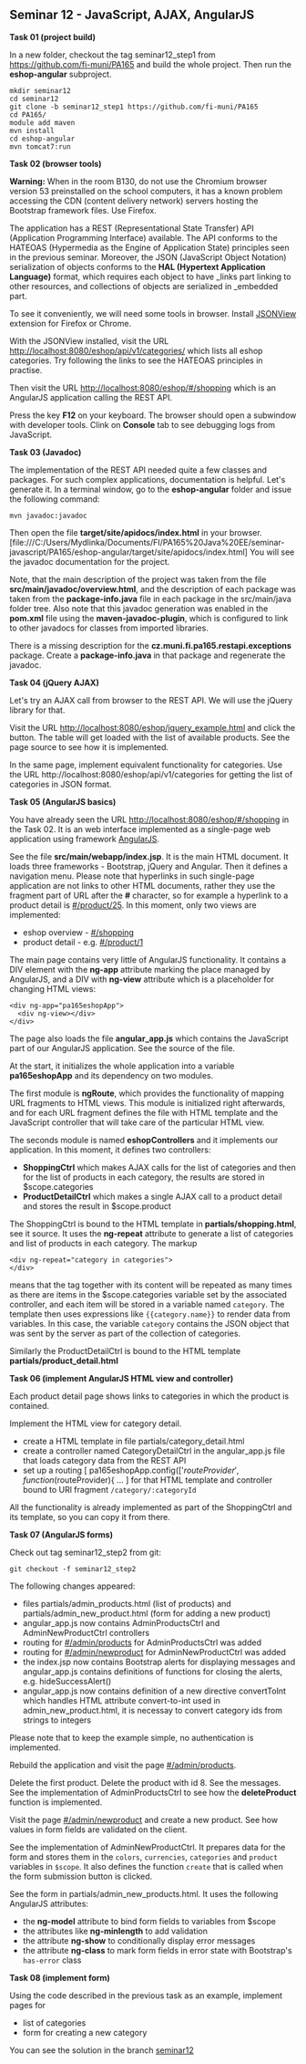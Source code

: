 ## Seminar 12 - JavaScript, AJAX, AngularJS

**Task 01 (project build)** 

In a new folder, checkout the tag seminar12_step1 from https://github.com/fi-muni/PA165
and build the whole project. Then run the **eshop-angular** subproject. 
```
mkdir seminar12
cd seminar12
git clone -b seminar12_step1 https://github.com/fi-muni/PA165
cd PA165/
module add maven
mvn install
cd eshop-angular
mvn tomcat7:run
```

**Task 02 (browser tools)** 

**Warning:** When in the room B130, do not use the Chromium browser version 53 preinstalled on the school computers, it has a known problem accessing the CDN (content delivery network) servers hosting the Bootstrap framework files. Use Firefox.  

The application has a REST (Representational State Transfer) API (Application Programming Interface) available. The API conforms to the HATEOAS (Hypermedia as the Engine of Application State) principles seen in the previous seminar. Moreover, the JSON (JavaScript Object Notation) serialization of objects conforms to the **HAL (Hypertext Application Language)** format, which requires each object to have _links part linking to other resources, and collections of objects are serialized in _embedded part.
 
To see it conveniently, we will need some tools in browser. Install [JSONView](http://jsonview.com/) extension for Firefox or Chrome.  

With the JSONView installed, visit the URL [http://localhost:8080/eshop/api/v1/categories/](http://localhost:8080/eshop/api/v1/categories/) which lists all eshop categories. Try following the links to see the HATEOAS principles in practise. 

Then visit the URL [http://localhost:8080/eshop/#/shopping](http://localhost:8080/eshop/#/shopping) which is an AngularJS application calling the REST API. 

Press the key **F12** on your keyboard. The browser should open a subwindow with developer tools. Clink on **Console** tab to see debugging logs from JavaScript.

**Task 03 (Javadoc)**

The implementation of the REST API needed quite a few  classes and packages. For such complex applications, documentation is helpful. Let's generate it. In a terminal window, go to the **eshop-angular** folder and issue the following command:
```
mvn javadoc:javadoc
```
Then open the file **target/site/apidocs/index.html** in your browser. [file:///C:/Users/Mydlinka/Documents/FI/PA165%20Java%20EE/seminar-javascript/PA165/eshop-angular/target/site/apidocs/index.html] You will see the javadoc documentation for the project.

Note, that the main description of the project was taken from the file **src/main/javadoc/overview.html**, and the description of each package was taken from the **package-info.java** file in each package in the src/main/java folder tree. Also note that this javadoc generation was enabled in the **pom.xml** file using the **maven-javadoc-plugin**, which is configured to link to other javadocs for classes from imported libraries.

There is a missing description for the **cz.muni.fi.pa165.restapi.exceptions** package. Create a **package-info.java** in that package and regenerate the javadoc.
  
 
**Task 04 (jQuery AJAX)**

Let's try an AJAX call from browser to the REST API. We will use the jQuery library for that.

Visit the URL [http://localhost:8080/eshop/jquery_example.html](http://localhost:8080/eshop/jquery_example.html) and click the button. The table will get loaded with the list of available products. See the page source to see how it is implemented.

In the same page, implement equivalent functionality for categories. Use the URL http://localhost:8080/eshop/api/v1/categories for getting the list of categories in JSON format.

**Task 05 (AngularJS basics)** 

You have already seen the URL  [http://localhost:8080/eshop/#/shopping](http://localhost:8080/eshop/#/shopping) in the Task 02.
It is an web interface implemented as a single-page web application using framework [AngularJS](https://angularjs.org/).

See the file **src/main/webapp/index.jsp**. It is the main HTML document. It loads three frameworks - Bootstrap, jQuery and Angular. Then it defines a navigation menu. Please note that hyperlinks in such single-page application are not links to other HTML documents, rather they use the fragment part of URL after the **#** character, so for example a hyperlink to a product detail is [#/product/25](http://localhost:8080/eshop/#/product/25).
In this moment, only two views are implemented:
* eshop overview - [#/shopping](http://localhost:8080/eshop/#/shopping)
* product detail - e.g. [#/product/1](http://localhost:8080/eshop/#/product/1)

The main page contains very little of AngularJS functionality. It contains a DIV element with the **ng-app** attribute marking the place managed by AngularJS, and a DIV with **ng-view** attribute which is a placeholder for changing HTML views:
```
<div ng-app="pa165eshopApp">
  <div ng-view></div>
</div>
``` 
The page also loads the file **angular_app.js** which contains the JavaScript part of our AngularJS application. See the source of the file.

At the start, it initializes the whole application into a variable **pa165eshopApp** and its dependency on two modules. 

The first module is **ngRoute**, which provides the functionality of mapping URL fragments to HTML views. This module is initialized right afterwards, and for each URL fragment defines the file with HTML template and the JavaScript controller that will take care of the particular HTML view.

The seconds module is named **eshopControllers** and it implements our application. In this moment, it defines two controllers:
* **ShoppingCtrl** which makes AJAX calls for the list of categories and then for the list of products in each category, the results are stored in $scope.categories
* **ProductDetailCtrl** which makes a single AJAX call to a product detail and stores the result in $scope.product

The ShoppingCtrl is bound to the HTML template in **partials/shopping.html**, see it source. It uses the **ng-repeat** attribute to generate a list of categories and list of products in each category. The markup
```
<div ng-repeat="category in categories">
</div>
```
means that the tag together with its content will be repeated as many times as there are items in the $scope.categories variable set by the associated controller, and each item will be stored in a variable named `category`. The template then uses expressions like `{{category.name}}` to render data from variables. In this case, the variable `category` contains the JSON object that was sent by the server as part of the collection of categories. 

Similarly the ProductDetailCtrl is bound to the HTML template **partials/product_detail.html** 

**Task 06 (implement AngularJS HTML view and controller)** 
  
Each product detail page shows links to categories in which the product is contained.

Implement the HTML view for category detail.
* create a HTML template in file partials/category_detail.html
* create a controller named CategoryDetailCtrl in the angular_app.js file that loads category data from the REST API
* set up a routing [ pa165eshopApp.config(['$routeProvider', function ($routeProvider){ ... ] for that HTML template and controller bound to URl fragment `/category/:categoryId`

All the functionality is already implemented as part of the ShoppingCtrl and its template,
so you can copy it from there.

**Task 07  (AngularJS forms)**

Check out tag seminar12_step2 from git:
```
git checkout -f seminar12_step2 
```
The following changes appeared:
* files partials/admin_products.html (list of products) and partials/admin_new_product.html (form for adding a new product) 
* angular_app.js now contains AdminProductsCtrl and AdminNewProductCtrl controllers
* routing for [#/admin/products](http://localhost:8080/eshop/#/admin/products) for  AdminProductsCtrl was added
* routing for [#/admin/newproduct](http://localhost:8080/eshop/#/admin/newproduct) for AdminNewProductCtrl was added 
* the index.jsp now contains Bootstrap alerts for displaying messages and angular_app.js contains definitions of functions for closing the alerts, e.g. hideSuccessAlert()
* angular_app.js now contains definition of a new directive convertToInt which handles HTML attribute convert-to-int used in admin_new_product.html, it is necessay to convert category ids from strings to integers

Please note that to keep the example simple, no authentication is implemented. 

Rebuild the application and visit the page [#/admin/products](http://localhost:8080/eshop/#/admin/products).

Delete the first product. Delete the product with id 8. See the messages. See the implementation of AdminProductsCtrl to see how the **deleteProduct** function is implemented.

Visit the page [#/admin/newproduct](http://localhost:8080/eshop/#/admin/newproduct) and create a new product. See how values in form fields are validated on the client. 

See the implementation of AdminNewProductCtrl. It prepares data for the form and stores them in the `colors`, `currencies`, `categories` and `product` variables in `$scope`. It also defines the function `create` that is called when the form submission button is clicked.
  
See the form in partials/admin_new_products.html. It uses the following AngularJS attributes: 
* the **ng-model** attribute to bind form fields to variables from $scope
* the attributes like **ng-minlength** to add validation
* the attribute **ng-show** to conditionally display error messages
* the attribute **ng-class** to mark form fields in error state with Bootstrap's `has-error` class
  
**Task 08 (implement form)**
  
Using the code described in the previous task as an example, implement pages for
* list of categories
* form for creating a new category
   
You can see the solution in the branch [seminar12](https://github.com/fi-muni/PA165/tree/seminar12)   



